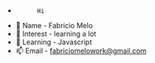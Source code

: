 -           Hi 
- 👋 Name -  Fabricio Melo
- 👀 Interest - learning a lot
- 🌱 Learning - Javascript
- 📫 Email - fabriciomelowork@gmail.com
